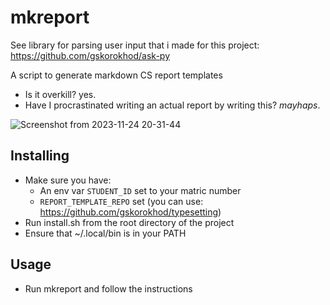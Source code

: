 # mkreport

See library for parsing user input that i made for this project: https://github.com/gskorokhod/ask-py

A script to generate markdown CS report templates

- Is it overkill? yes.
- Have I procrastinated writing an actual report by writing this? *mayhaps*.

![Screenshot from 2023-11-24 20-31-44](https://github.com/gskorokhod/mkreport/assets/64529579/07d8ddeb-c0e5-41da-8d4c-dae80666306a)


## Installing

- Make sure you have:
  - An env var `STUDENT_ID` set to your matric number
  - `REPORT_TEMPLATE_REPO` set (you can use: https://github.com/gskorokhod/typesetting)
- Run install.sh from the root directory of the project
- Ensure that ~/.local/bin is in your PATH

## Usage

- Run mkreport and follow the instructions
